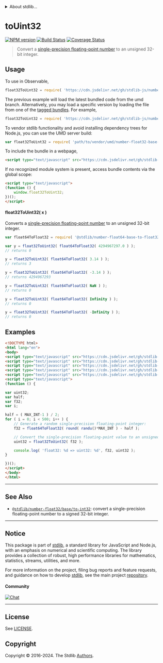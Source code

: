 <!--

@license Apache-2.0

Copyright (c) 2018 The Stdlib Authors.

Licensed under the Apache License, Version 2.0 (the "License");
you may not use this file except in compliance with the License.
You may obtain a copy of the License at

   http://www.apache.org/licenses/LICENSE-2.0

Unless required by applicable law or agreed to in writing, software
distributed under the License is distributed on an "AS IS" BASIS,
WITHOUT WARRANTIES OR CONDITIONS OF ANY KIND, either express or implied.
See the License for the specific language governing permissions and
limitations under the License.

-->


<details>
  <summary>
    About stdlib...
  </summary>
  <p>We believe in a future in which the web is a preferred environment for numerical computation. To help realize this future, we've built stdlib. stdlib is a standard library, with an emphasis on numerical and scientific computation, written in JavaScript (and C) for execution in browsers and in Node.js.</p>
  <p>The library is fully decomposable, being architected in such a way that you can swap out and mix and match APIs and functionality to cater to your exact preferences and use cases.</p>
  <p>When you use stdlib, you can be absolutely certain that you are using the most thorough, rigorous, well-written, studied, documented, tested, measured, and high-quality code out there.</p>
  <p>To join us in bringing numerical computing to the web, get started by checking us out on <a href="https://github.com/stdlib-js/stdlib">GitHub</a>, and please consider <a href="https://opencollective.com/stdlib">financially supporting stdlib</a>. We greatly appreciate your continued support!</p>
</details>

# toUint32

[![NPM version][npm-image]][npm-url] [![Build Status][test-image]][test-url] [![Coverage Status][coverage-image]][coverage-url] <!-- [![dependencies][dependencies-image]][dependencies-url] -->

> Convert a [single-precision floating-point number][ieee754] to an unsigned 32-bit integer.



<section class="usage">

## Usage

To use in Observable,

```javascript
float32ToUint32 = require( 'https://cdn.jsdelivr.net/gh/stdlib-js/number-float32-base-to-uint32@umd/browser.js' )
```
The previous example will load the latest bundled code from the umd branch. Alternatively, you may load a specific version by loading the file from one of the [tagged bundles](https://github.com/stdlib-js/number-float32-base-to-uint32/tags). For example,

```javascript
float32ToUint32 = require( 'https://cdn.jsdelivr.net/gh/stdlib-js/number-float32-base-to-uint32@v0.2.0-umd/browser.js' )
```

To vendor stdlib functionality and avoid installing dependency trees for Node.js, you can use the UMD server build:

```javascript
var float32ToUint32 = require( 'path/to/vendor/umd/number-float32-base-to-uint32/index.js' )
```

To include the bundle in a webpage,

```html
<script type="text/javascript" src="https://cdn.jsdelivr.net/gh/stdlib-js/number-float32-base-to-uint32@umd/browser.js"></script>
```

If no recognized module system is present, access bundle contents via the global scope:

```html
<script type="text/javascript">
(function () {
    window.float32ToUint32;
})();
</script>
```

#### float32ToUint32( x )

Converts a [single-precision floating-point number][ieee754] to an unsigned 32-bit integer.

```javascript
var float64ToFloat32 = require( '@stdlib/number-float64-base-to-float32' );

var y = float32ToUint32( float64ToFloat32( 4294967297.0 ) );
// returns 0

y = float32ToUint32( float64ToFloat32( 3.14 ) );
// returns 3

y = float32ToUint32( float64ToFloat32( -3.14 ) );
// returns 4294967293

y = float32ToUint32( float64ToFloat32( NaN ) );
// returns 0

y = float32ToUint32( float64ToFloat32( Infinity ) );
// returns 0

y = float32ToUint32( float64ToFloat32( -Infinity ) );
// returns 0
```

</section>

<!-- /.usage -->

<section class="examples">

## Examples

<!-- eslint no-undef: "error" -->

```html
<!DOCTYPE html>
<html lang="en">
<body>
<script type="text/javascript" src="https://cdn.jsdelivr.net/gh/stdlib-js/random-base-randu@umd/browser.js"></script>
<script type="text/javascript" src="https://cdn.jsdelivr.net/gh/stdlib-js/math-base-special-round@umd/browser.js"></script>
<script type="text/javascript" src="https://cdn.jsdelivr.net/gh/stdlib-js/constants-uint32-max@umd/browser.js"></script>
<script type="text/javascript" src="https://cdn.jsdelivr.net/gh/stdlib-js/number-float64-base-to-float32@umd/browser.js"></script>
<script type="text/javascript" src="https://cdn.jsdelivr.net/gh/stdlib-js/number-float32-base-to-uint32@umd/browser.js"></script>
<script type="text/javascript">
(function () {

var uint32;
var half;
var f32;
var i;

half = ( MAX_INT-1 ) / 2;
for ( i = 0; i < 500; i++ ) {
    // Generate a random single-precision floating-point integer:
    f32 = float64ToFloat32( round( randu()*MAX_INT ) - half );

    // Convert the single-precision floating-point value to an unsigned 32-bit integer:
    uint32 = float32ToUint32( f32 );

    console.log( 'float32: %d => uint32: %d', f32, uint32 );
}

})();
</script>
</body>
</html>
```

</section>

<!-- /.examples -->

<!-- Section for related `stdlib` packages. Do not manually edit this section, as it is automatically populated. -->

<section class="related">

* * *

## See Also

-   <span class="package-name">[`@stdlib/number-float32/base/to-int32`][@stdlib/number/float32/base/to-int32]</span><span class="delimiter">: </span><span class="description">convert a single-precision floating-point number to a signed 32-bit integer.</span>

</section>

<!-- /.related -->

<!-- Section for all links. Make sure to keep an empty line after the `section` element and another before the `/section` close. -->


<section class="main-repo" >

* * *

## Notice

This package is part of [stdlib][stdlib], a standard library for JavaScript and Node.js, with an emphasis on numerical and scientific computing. The library provides a collection of robust, high performance libraries for mathematics, statistics, streams, utilities, and more.

For more information on the project, filing bug reports and feature requests, and guidance on how to develop [stdlib][stdlib], see the main project [repository][stdlib].

#### Community

[![Chat][chat-image]][chat-url]

---

## License

See [LICENSE][stdlib-license].


## Copyright

Copyright &copy; 2016-2024. The Stdlib [Authors][stdlib-authors].

</section>

<!-- /.stdlib -->

<!-- Section for all links. Make sure to keep an empty line after the `section` element and another before the `/section` close. -->

<section class="links">

[npm-image]: http://img.shields.io/npm/v/@stdlib/number-float32-base-to-uint32.svg
[npm-url]: https://npmjs.org/package/@stdlib/number-float32-base-to-uint32

[test-image]: https://github.com/stdlib-js/number-float32-base-to-uint32/actions/workflows/test.yml/badge.svg?branch=v0.2.0
[test-url]: https://github.com/stdlib-js/number-float32-base-to-uint32/actions/workflows/test.yml?query=branch:v0.2.0

[coverage-image]: https://img.shields.io/codecov/c/github/stdlib-js/number-float32-base-to-uint32/main.svg
[coverage-url]: https://codecov.io/github/stdlib-js/number-float32-base-to-uint32?branch=main

<!--

[dependencies-image]: https://img.shields.io/david/stdlib-js/number-float32-base-to-uint32.svg
[dependencies-url]: https://david-dm.org/stdlib-js/number-float32-base-to-uint32/main

-->

[chat-image]: https://img.shields.io/gitter/room/stdlib-js/stdlib.svg
[chat-url]: https://app.gitter.im/#/room/#stdlib-js_stdlib:gitter.im

[stdlib]: https://github.com/stdlib-js/stdlib

[stdlib-authors]: https://github.com/stdlib-js/stdlib/graphs/contributors

[umd]: https://github.com/umdjs/umd
[es-module]: https://developer.mozilla.org/en-US/docs/Web/JavaScript/Guide/Modules

[deno-url]: https://github.com/stdlib-js/number-float32-base-to-uint32/tree/deno
[deno-readme]: https://github.com/stdlib-js/number-float32-base-to-uint32/blob/deno/README.md
[umd-url]: https://github.com/stdlib-js/number-float32-base-to-uint32/tree/umd
[umd-readme]: https://github.com/stdlib-js/number-float32-base-to-uint32/blob/umd/README.md
[esm-url]: https://github.com/stdlib-js/number-float32-base-to-uint32/tree/esm
[esm-readme]: https://github.com/stdlib-js/number-float32-base-to-uint32/blob/esm/README.md
[branches-url]: https://github.com/stdlib-js/number-float32-base-to-uint32/blob/main/branches.md

[stdlib-license]: https://raw.githubusercontent.com/stdlib-js/number-float32-base-to-uint32/main/LICENSE

[ieee754]: https://en.wikipedia.org/wiki/IEEE_754-1985

<!-- <related-links> -->

[@stdlib/number/float32/base/to-int32]: https://github.com/stdlib-js/number-float32-base-to-int32/tree/umd

<!-- </related-links> -->

</section>

<!-- /.links -->
